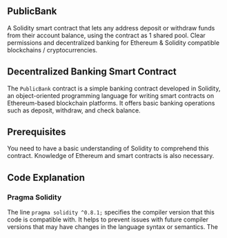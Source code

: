 ## PublicBank
A Solidity smart contract that lets any address deposit or withdraw funds from their account balance, using the contract as 1 shared pool. Clear permissions and decentralized banking for Ethereum &amp; Solidity compatible blockchains / cryptocurrencies.

## Decentralized Banking Smart Contract
The `PublicBank` contract is a simple banking contract developed in Solidity, an object-oriented programming language for writing smart contracts on Ethereum-based blockchain platforms. It offers basic banking operations such as deposit, withdraw, and check balance.

## Prerequisites
You need to have a basic understanding of Solidity to comprehend this contract. Knowledge of Ethereum and smart contracts is also necessary.

## Code Explanation

### Pragma Solidity
The line `pragma solidity ^0.8.1;` specifies the compiler version that this code is compatible with. It helps to prevent issues with future compiler versions that may have changes in the language syntax or semantics. The

